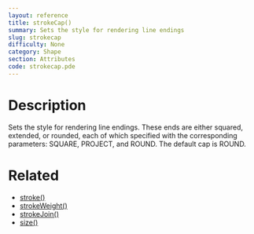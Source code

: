 ```yaml
---
layout: reference
title: strokeCap()
summary: Sets the style for rendering line endings
slug: strokecap
difficulty: None
category: Shape
section: Attributes
code: strokecap.pde
---
```


# Description

Sets the style for rendering line endings. These ends are either squared, extended, or rounded, each of which specified with the corresponding parameters: SQUARE, PROJECT, and ROUND. The default cap is ROUND.
# Related

- [stroke()](stroke.html)
- [strokeWeight()](strokeweight.html)
- [strokeJoin()](strokejoin.html)
- [size()](size.html)
